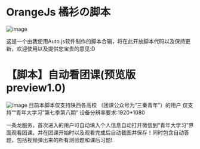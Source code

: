 # OrangeJs 橘衫の脚本
![image](https://github.com/Orange-shirt/OrangeJs/blob/master/OrangeJs_logo.png)

这是一个由我使用Auto.js软件制作的脚本合辑，将在此开放脚本代码以及保持更新，欢迎使用以及提供您宝贵的意见:D

# 【脚本】自动看团课(预览版preview1.0)
![image](https://github.com/Orange-shirt/OrangeJs/blob/master/Script_author.png)
目前本脚本仅支持陕西各高校
（团课公众号为“三秦青年”）的用户
仅支持““青年大学习”第七季第八期”
设备分辨率要求:1920*1080

一条龙服务，首次进入的用户可自动填入个人信息自动打开微信到“青年大学习”界面观看团课，并在团课开始时以及观看完成后自动截图并保存！同时包含自动答题，包括视频弹出来的所有测验题和课后习题!
